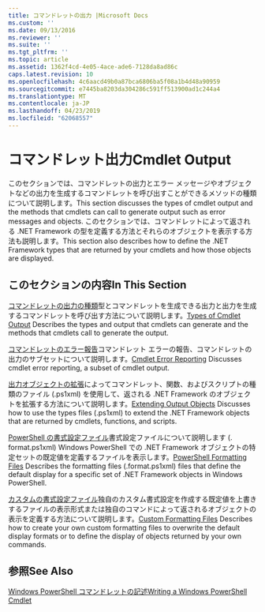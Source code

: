 ```yaml
---
title: コマンドレットの出力 |Microsoft Docs
ms.custom: ''
ms.date: 09/13/2016
ms.reviewer: ''
ms.suite: ''
ms.tgt_pltfrm: ''
ms.topic: article
ms.assetid: 1362f4cd-4e05-4ace-ade6-7128da8ad86c
caps.latest.revision: 10
ms.openlocfilehash: 4c6aacd49b0a87bca6806ba5f08a1b4d48a90959
ms.sourcegitcommit: e7445ba8203da304286c591ff513900ad1c244a4
ms.translationtype: MT
ms.contentlocale: ja-JP
ms.lasthandoff: 04/23/2019
ms.locfileid: "62068557"
---
```

# <a name="cmdlet-output"></a><span data-ttu-id="29529-102">コマンドレット出力</span><span class="sxs-lookup"><span data-stu-id="29529-102">Cmdlet Output</span></span>

<span data-ttu-id="29529-103">このセクションでは、コマンドレットの出力とエラー メッセージやオブジェクトなどの出力を生成するコマンドレットを呼び出すことができるメソッドの種類について説明します。</span><span class="sxs-lookup"><span data-stu-id="29529-103">This section discusses the types of cmdlet output and the methods that cmdlets can call to generate output such as error messages and objects.</span></span> <span data-ttu-id="29529-104">このセクションでは、コマンドレットによって返される .NET Framework の型を定義する方法とそれらのオブジェクトを表示する方法も説明します。</span><span class="sxs-lookup"><span data-stu-id="29529-104">This section also describes how to define the .NET Framework types that are returned by your cmdlets and how those objects are displayed.</span></span>

## <a name="in-this-section"></a><span data-ttu-id="29529-105">このセクションの内容</span><span class="sxs-lookup"><span data-stu-id="29529-105">In This Section</span></span>

<span data-ttu-id="29529-106">[コマンドレットの出力の種類](./types-of-cmdlet-output.md)型とコマンドレットを生成できる出力と出力を生成するコマンドレットを呼び出す方法について説明します。</span><span class="sxs-lookup"><span data-stu-id="29529-106">[Types of Cmdlet Output](./types-of-cmdlet-output.md) Describes the types and output that cmdlets can generate and the methods that cmdlets call to generate the output.</span></span>

<span data-ttu-id="29529-107">[コマンドレットのエラー報告](./cmdlet-error-reporting.md)コマンドレット エラーの報告、コマンドレットの出力のサブセットについて説明します。</span><span class="sxs-lookup"><span data-stu-id="29529-107">[Cmdlet Error Reporting](./cmdlet-error-reporting.md) Discusses cmdlet error reporting, a subset of cmdlet output.</span></span>

<span data-ttu-id="29529-108">[出力オブジェクトの拡張](./extending-output-objects.md)によってコマンドレット、関数、およびスクリプトの種類のファイル (.ps1xml) を使用して、返される .NET Framework のオブジェクトを拡張する方法について説明します。</span><span class="sxs-lookup"><span data-stu-id="29529-108">[Extending Output Objects](./extending-output-objects.md) Discusses how to use the types files (.ps1xml) to extend the .NET Framework objects that are returned by cmdlets, functions, and scripts.</span></span>

<span data-ttu-id="29529-109">[PowerShell の書式設定ファイル](../format/powershell-formatting-files.md)書式設定ファイルについて説明します (. format.ps1xml) Windows PowerShell での .NET Framework オブジェクトの特定セットの既定値を定義するファイルを表示します。</span><span class="sxs-lookup"><span data-stu-id="29529-109">[PowerShell Formatting Files](../format/powershell-formatting-files.md) Describes the formatting files (.format.ps1xml) files that define the default display for a specific set of .NET Framework objects in Windows PowerShell.</span></span>

<span data-ttu-id="29529-110">[カスタムの書式設定ファイル](./custom-formatting-files.md)独自のカスタム書式設定を作成する既定値を上書きするファイルの表示形式または独自のコマンドによって返されるオブジェクトの表示を定義する方法について説明します。</span><span class="sxs-lookup"><span data-stu-id="29529-110">[Custom Formatting Files](./custom-formatting-files.md) Describes how to create your own custom formatting files to overwrite the default display formats or to define the display of objects returned by your own commands.</span></span>

## <a name="see-also"></a><span data-ttu-id="29529-111">参照</span><span class="sxs-lookup"><span data-stu-id="29529-111">See Also</span></span>

[<span data-ttu-id="29529-112">Windows PowerShell コマンドレットの記述</span><span class="sxs-lookup"><span data-stu-id="29529-112">Writing a Windows PowerShell Cmdlet</span></span>](./writing-a-windows-powershell-cmdlet.md)
